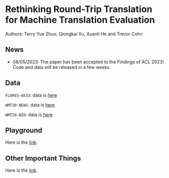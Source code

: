 # Rethinking Round-Trip Translation for Machine Translation Evaluation

Authors: Terry Yue Zhuo, Qiongkai Xu, Xuanli He and Trevor Cohn

## News

- 08/05/2023: The paper has been accepted to the Findings of ACL 2023! Code and data will be released in a few weeks.

## Data

`FLORES-AE33`: data is [here](https://drive.google.com/drive/folders/1QYkuMK8GkfYdQkWUdk-A0Ols_3-WrS-w?usp=drive_link)

`WMT20-NEWS`: data is [here](https://drive.google.com/drive/folders/1XH8WRwCNdbFtzbRKMt40mnqRG_e3GIz7?usp=drive_link)

`WMT20-BIO`: data is [here](https://drive.google.com/drive/folders/1_kJaLQVuyLSIdV7zdq7rFSfvSI6JwQDG?usp=drive_link)

## Playground

Here is the [link](https://drive.google.com/file/d/1vQr6SA15E0FFRbFOcZLw6z805W39EAG_/view?usp=sharing).

## Other Important Things

Here is the [link](https://drive.google.com/drive/folders/1HW_bk80tQu9WiZSxlSbVsPfkb_3JOezH?usp=drive_link).
